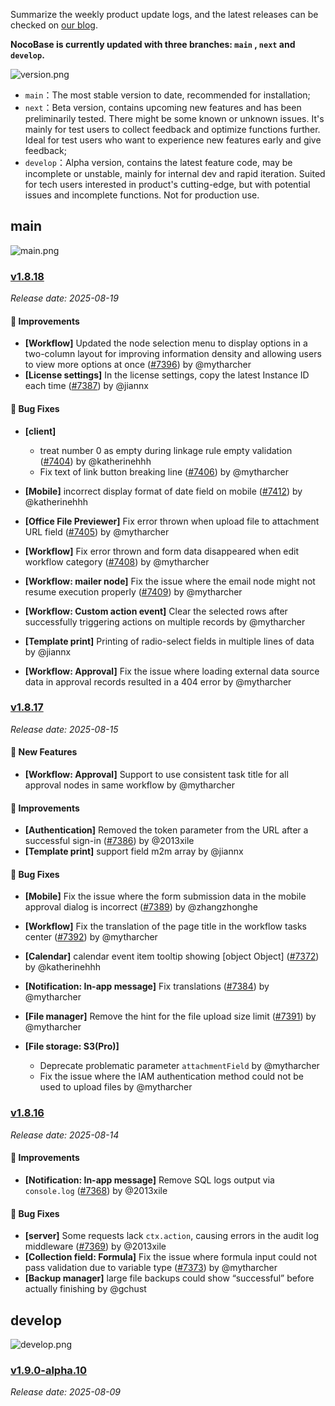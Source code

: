 Summarize the weekly product update logs, and the latest releases can be checked on [our blog](https://www.nocobase.com/en/blog/timeline).

**NocoBase is currently updated with three branches: `main` , `next` and `develop`.**

![version.png](https://static-docs.nocobase.com/ba5f04e27e99c625cb3822da5df07860.png)

* `main`：The most stable version to date, recommended for installation;
* `next`：Beta version, contains upcoming new features and has been preliminarily tested. There might be some known or unknown issues. It's mainly for test users to collect feedback and optimize functions further. Ideal for test users who want to experience new features early and give feedback;
* `develop`：Alpha version, contains the latest feature code, may be incomplete or unstable, mainly for internal dev and rapid iteration. Suited for tech users interested in product's cutting-edge, but with potential issues and incomplete functions. Not for production use.

## main

![main.png](https://static-docs.nocobase.com/47a3c71734c1d0f908b51f9ebd53c0ac.png)

### [v1.8.18](https://www.nocobase.com/en/blog/v1.8.18)

*Release date: 2025-08-19*

#### 🚀 Improvements

- **[Workflow]** Updated the node selection menu to display options in a two-column layout for improving information density and allowing users to view more options at once ([#7396](https://github.com/nocobase/nocobase/pull/7396)) by @mytharcher
- **[License settings]** In the license settings, copy the latest Instance ID each time ([#7387](https://github.com/nocobase/nocobase/pull/7387)) by @jiannx

#### 🐛 Bug Fixes

- **[client]**

  - treat number 0 as empty during linkage rule empty validation ([#7404](https://github.com/nocobase/nocobase/pull/7404)) by @katherinehhh
  - Fix text of link button breaking line ([#7406](https://github.com/nocobase/nocobase/pull/7406)) by @mytharcher
- **[Mobile]** incorrect display format of date field on mobile ([#7412](https://github.com/nocobase/nocobase/pull/7412)) by @katherinehhh
- **[Office File Previewer]** Fix error thrown when upload file to attachment URL field ([#7405](https://github.com/nocobase/nocobase/pull/7405)) by @mytharcher
- **[Workflow]** Fix error thrown and form data disappeared when edit workflow category ([#7408](https://github.com/nocobase/nocobase/pull/7408)) by @mytharcher
- **[Workflow: mailer node]** Fix the issue where the email node might not resume execution properly ([#7409](https://github.com/nocobase/nocobase/pull/7409)) by @mytharcher
- **[Workflow: Custom action event]** Clear the selected rows after successfully triggering actions on multiple records by @mytharcher
- **[Template print]** Printing of radio-select fields in multiple lines of data by @jiannx
- **[Workflow: Approval]** Fix the issue where loading external data source data in approval records resulted in a 404 error by @mytharcher

### [v1.8.17](https://www.nocobase.com/en/blog/v1.8.17)

*Release date: 2025-08-15*

#### 🎉 New Features

- **[Workflow: Approval]** Support to use consistent task title for all approval nodes in same workflow by @mytharcher

#### 🚀 Improvements

- **[Authentication]** Removed the token parameter from the URL after a successful sign-in ([#7386](https://github.com/nocobase/nocobase/pull/7386)) by @2013xile
- **[Template print]** support field m2m array by @jiannx

#### 🐛 Bug Fixes

- **[Mobile]** Fix the issue where the form submission data in the mobile approval dialog is incorrect ([#7389](https://github.com/nocobase/nocobase/pull/7389)) by @zhangzhonghe
- **[Workflow]** Fix the translation of the page title in the workflow tasks center ([#7392](https://github.com/nocobase/nocobase/pull/7392)) by @mytharcher
- **[Calendar]** calendar event item tooltip showing [object Object] ([#7372](https://github.com/nocobase/nocobase/pull/7372)) by @katherinehhh
- **[Notification: In-app message]** Fix translations ([#7384](https://github.com/nocobase/nocobase/pull/7384)) by @mytharcher
- **[File manager]** Remove the hint for the file upload size limit ([#7391](https://github.com/nocobase/nocobase/pull/7391)) by @mytharcher
- **[File storage: S3(Pro)]**

  - Deprecate problematic parameter `attachmentField` by @mytharcher
  - Fix the issue where the IAM authentication method could not be used to upload files by @mytharcher

### [v1.8.16](https://www.nocobase.com/en/blog/v1.8.16)

*Release date: 2025-08-14*

#### 🚀 Improvements

- **[Notification: In-app message]** Remove SQL logs output via `console.log` ([#7368](https://github.com/nocobase/nocobase/pull/7368)) by @2013xile

#### 🐛 Bug Fixes

- **[server]** Some requests lack `ctx.action`, causing errors in the audit log middleware ([#7369](https://github.com/nocobase/nocobase/pull/7369)) by @2013xile
- **[Collection field: Formula]** Fix the issue where formula input could not pass validation due to variable type ([#7373](https://github.com/nocobase/nocobase/pull/7373)) by @mytharcher
- **[Backup manager]** large file backups could show “successful” before actually finishing by @gchust

## develop

![develop.png](https://static-docs.nocobase.com/7fcdd9456a17286d8a439eee52bcb8d2.png)

### [v1.9.0-alpha.10](https://www.nocobase.com/en/blog/v1.9.0-alpha.10)

*Release date: 2025-08-09*
